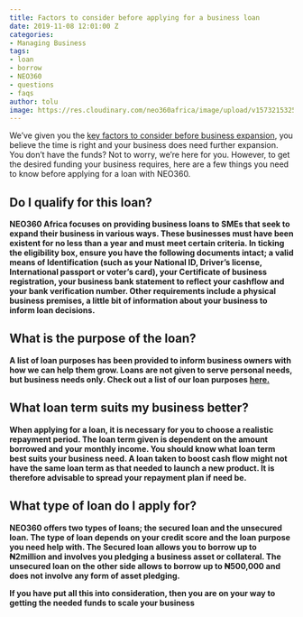 ```yaml
---
title: Factors to consider before applying for a business loan
date: 2019-11-08 12:01:00 Z
categories:
- Managing Business
tags:
- loan
- borrow
- NEO360
- questions
- faqs
author: tolu
image: https://res.cloudinary.com/neo360africa/image/upload/v1573215325/NEO360%20BLOG/small_business_loan_ejdhfd.jpg
---
```



We’ve given you the <a href="https://www.blog.neo360africa.com/key-factors-to-consider-before-business-expansion/" rel="nofollow" target="_blank">key factors to consider before business expansion</a>, you believe the time is right and your business does need further expansion. You don’t have the funds? Not to worry, we’re here for you. However, to get the desired funding your business requires, here are a few things you need to know before applying for a loan with NEO360.<b/>


## Do I qualify for this loan?
 
NEO360 Africa focuses on providing business loans to SMEs that seek to expand their business in various ways. These businesses must have been existent for no less than a year and must meet certain criteria. In ticking the eligibility box, ensure you have the following documents intact; a valid means of Identification (such as your National ID, Driver’s license, International passport or voter’s card), your Certificate of business registration, your business bank statement to reflect your cashflow and your bank verification number. Other requirements include a physical business premises, a little bit of information about your business to inform loan decisions. 


## What is the purpose of the loan?

A list of loan purposes has been provided to inform business owners with how we can help them grow. Loans are not given to serve personal needs, but business needs only. Check out a list of our loan purposes <a href="https://www.blog.neo360africa.com/loan-purposes-we-can-help-with/" rel="nofollow" target="_blank">here.</a>


## What loan term suits my business better?

When applying for a loan, it is necessary for you to choose a realistic repayment period.  The loan term given is dependent on the amount borrowed and your monthly income. You should know what loan term best suits your business need.  A loan taken to boost cash flow might not have the same loan term as that needed to launch a new product. It is therefore advisable to spread your repayment plan if need be.

## What type of loan do I apply for?

NEO360 offers two types of loans; the secured loan and the unsecured loan. The type of loan depends on your credit score and the loan purpose you need help with. The Secured loan allows you to borrow up to ₦2million and involves you pledging a business asset or collateral. The unsecured loan on the other side allows to borrow up to ₦500,000 and does not involve any form of asset pledging. 


If you have put all this into consideration, then you are on your way to getting the needed funds to scale your business 
 
